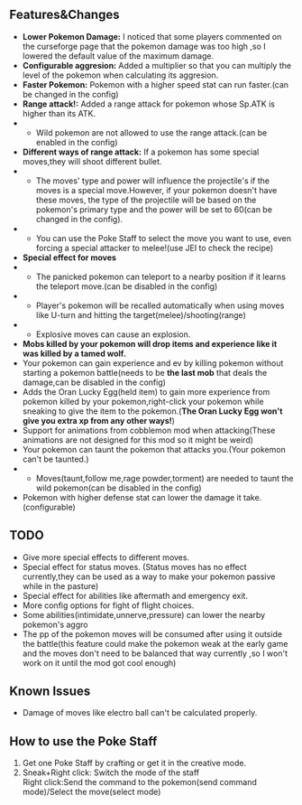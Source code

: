 ## Features&Changes
- **Lower Pokemon Damage:** I noticed that some players commented on the curseforge page that the pokemon damage was too high ,so I lowered the default value of the maximum damage.
- **Configurable aggresion:** Added a multiplier so that you can multiply the level of the pokemon when calculating its aggresion.
- **Faster Pokemon:** Pokemon with a higher speed stat can run faster.(can be changed in the config)
- **Range attack!:** Added a range attack for pokemon whose Sp.ATK is higher than its ATK.
- - Wild pokemon are not allowed to use the range attack.(can be enabled in the config)
- **Different ways of range attack:** If a pokemon has some special moves,they will shoot different bullet.
- - The moves' type and power will influence the projectile's if the moves is a special move.However, if your pokemon doesn't have these moves, the type of the projectile will be based on the pokemon's primary type and the power will be set to 60(can be changed in the config).
- - You can use the Poke Staff to select the move you want to use, even forcing a special attacker to melee!(use JEI to check the recipe)
- **Special effect for moves** 
- - The panicked pokemon can teleport to a nearby position if it learns the teleport move.(can be disabled in the config)
- - Player's pokemon will be recalled automatically when using moves like U-turn and hitting the target(melee)/shooting(range)
- - Explosive moves can cause an explosion.
- **Mobs killed by your pokemon will drop items and experience like it was killed by a tamed wolf.**
- Your pokemon can gain experience and ev by killing pokemon without starting a pokemon battle(needs to be **the last mob** that deals the damage,can be disabled in the config)
- Adds the Oran Lucky Egg(held item) to gain more experience from pokemon killed by your pokemon,right-click your pokemon while sneaking to give the item to the pokemon.(**The Oran Lucky Egg won't give you extra xp from any other ways!**)
- Support for animations from cobblemon mod when attacking(These animations are not designed for this mod so it might be weird)
- Your pokemon can taunt the pokemon that attacks you.(Your pokemon can't be taunted.)
- - Moves(taunt,follow me,rage powder,torment) are needed to taunt the wild pokemon(can be disabled in the config)
- Pokemon with higher defense stat can lower the damage it take.(configurable)
## TODO
- Give more special effects to different moves.
- Special effect for status moves. (Status moves has no effect currently,they can be used as a way to make your pokemon passive while in the pasture)
- Special effect for abilities like aftermath and emergency exit.
- More config options for fight of flight choices.
- Some abilities(intimidate,unnerve,pressure) can lower the nearby pokemon's aggro
- The pp of the pokemon moves will be consumed after using it outside the battle(this feature could make the pokemon  weak at the early game and the moves don't need to be balanced that way currently ,so I won't work on it until the mod got cool enough)
## Known Issues
- Damage of moves like electro ball can't be calculated properly.
## How to use the Poke Staff
1. Get one Poke Staff by crafting or get it in the creative mode.
2. Sneak+Right click: Switch the mode of the staff  
Right click:Send the command to the pokemon(send command mode)/Select the move(select mode)